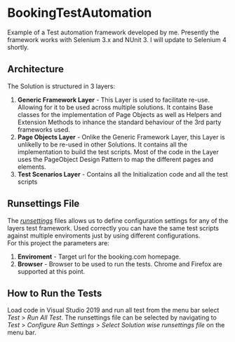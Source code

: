 # BookingTestAutomation
Example of a Test automation framework developed by me. 
Presently the framework works with Selenium 3.x and NUnit 3. I will update to Selenium 4 shortly. 

## Architecture
The Solution is structured in 3 layers:
1. **Generic Framework Layer** - This Layer is used to facilitate re-use. Allowing for it to be used across multiple solutions. 
It contains Base classes for the implementation of Page Objects as well as Helpers and Extension Methods to inhance the standard behaviour of the 3rd party frameworks used.
2. **Page Objects Layer** - Onlike the Generic Framework Layer, this Layer is unlikelly to be re-used in other Solutions. It contains all the implementation to build the test scripts. Most of the code in the Layer uses the PageObject Design Pattern 
to map the different pages and elements.
3. **Test Scenarios Layer** - Contains all the Initialization code and all the test scripts

## Runsettings File
The [*runsettings*]([https://docs.microsoft.com/en-us/visualstudio/test/configure-unit-tests-by-using-a-dot-runsettings-file?view=vs-2019) files allows us to define configuration settings for any of the layers test framework. Used correctly you can have the same test scripts against multiple enviroments just by using different configurations.  
For this project the parameters are:
1. **Enviroment** - Target url for the booking.com homepage.
2. **Browser** - Browser to be used to run the tests. Chrome and Firefox are supported at this point.

## How to Run the Tests
Load code in Visual Studio 2019 and run all test from the menu bar select *Test* > *Run All Test*. The runsettings file can be selected by navigating to *Test* > *Configure Run Settings* > *Select Solution wise runsettings file* on the menu bar.

